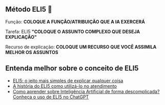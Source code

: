 ## Método ELI5 🛝

Função: **COLOQUE A FUNÇÃO/ATRIBUIÇÃO QUE A IA EXERCERÁ**

Tarefa: ELI5 **"COLOQUE O ASSUNTO COMPLEXO QUE DESEJA EXPLICAÇÃO"**

Recurso de explicação: **COLOQUE UM RECURSO QUE VOCÊ ASSIMILA MELHOR OS ASSUNTOS**

## Entenda melhor sobre o conceito de ELI5

+ [ELI5: o jeito mais simples de explicar qualquer coisa](https://focanocliente.com.br/eli5-explain-like-im-5/#:~:text=ELI5%20consiste%20em%20usar%20uma,um%20total%20entendimento%20dos%20processos.)
+ [A história do ELI5 como utilizá-lo no atendimento](https://deskmanager.com.br/blog/eli5/)
+ [Como aprender sobre Inteligência Artificial de forma descomplicada? Conheça o uso de ELI5 no ChatGPT](https://www.startse.com/artigos/como-aprender-inteligencia-artificial/)
